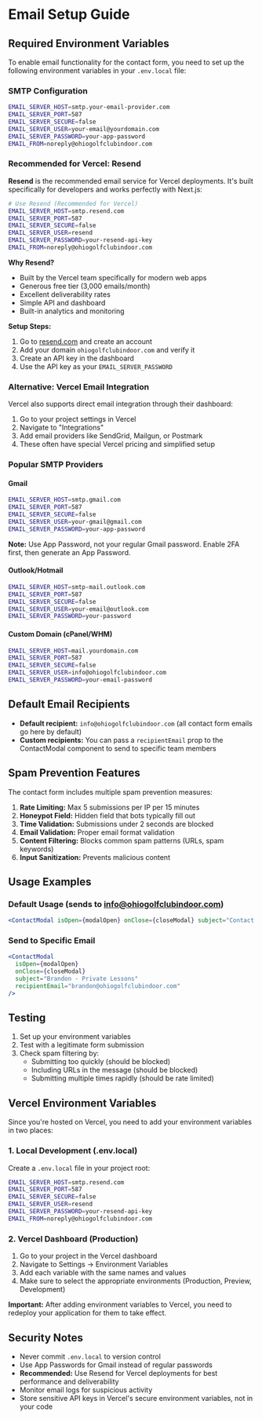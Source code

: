 # Email Setup Guide

## Required Environment Variables

To enable email functionality for the contact form, you need to set up the following environment variables in your `.env.local` file:

### SMTP Configuration

```bash
EMAIL_SERVER_HOST=smtp.your-email-provider.com
EMAIL_SERVER_PORT=587
EMAIL_SERVER_SECURE=false
EMAIL_SERVER_USER=your-email@yourdomain.com
EMAIL_SERVER_PASSWORD=your-app-password
EMAIL_FROM=noreply@ohiogolfclubindoor.com
```

### Recommended for Vercel: Resend

**Resend** is the recommended email service for Vercel deployments. It's built specifically for developers and works perfectly with Next.js:

```bash
# Use Resend (Recommended for Vercel)
EMAIL_SERVER_HOST=smtp.resend.com
EMAIL_SERVER_PORT=587
EMAIL_SERVER_SECURE=false
EMAIL_SERVER_USER=resend
EMAIL_SERVER_PASSWORD=your-resend-api-key
EMAIL_FROM=noreply@ohiogolfclubindoor.com
```

**Why Resend?**

- Built by the Vercel team specifically for modern web apps
- Generous free tier (3,000 emails/month)
- Excellent deliverability rates
- Simple API and dashboard
- Built-in analytics and monitoring

**Setup Steps:**

1. Go to [resend.com](https://resend.com) and create an account
2. Add your domain `ohiogolfclubindoor.com` and verify it
3. Create an API key in the dashboard
4. Use the API key as your `EMAIL_SERVER_PASSWORD`

### Alternative: Vercel Email Integration

Vercel also supports direct email integration through their dashboard:

1. Go to your project settings in Vercel
2. Navigate to "Integrations"
3. Add email providers like SendGrid, Mailgun, or Postmark
4. These often have special Vercel pricing and simplified setup

### Popular SMTP Providers

#### Gmail

```bash
EMAIL_SERVER_HOST=smtp.gmail.com
EMAIL_SERVER_PORT=587
EMAIL_SERVER_SECURE=false
EMAIL_SERVER_USER=your-gmail@gmail.com
EMAIL_SERVER_PASSWORD=your-app-password
```

**Note:** Use App Password, not your regular Gmail password. Enable 2FA first, then generate an App Password.

#### Outlook/Hotmail

```bash
EMAIL_SERVER_HOST=smtp-mail.outlook.com
EMAIL_SERVER_PORT=587
EMAIL_SERVER_SECURE=false
EMAIL_SERVER_USER=your-email@outlook.com
EMAIL_SERVER_PASSWORD=your-password
```

#### Custom Domain (cPanel/WHM)

```bash
EMAIL_SERVER_HOST=mail.yourdomain.com
EMAIL_SERVER_PORT=587
EMAIL_SERVER_SECURE=false
EMAIL_SERVER_USER=info@ohiogolfclubindoor.com
EMAIL_SERVER_PASSWORD=your-email-password
```

## Default Email Recipients

- **Default recipient:** `info@ohiogolfclubindoor.com` (all contact form emails go here by default)
- **Custom recipients:** You can pass a `recipientEmail` prop to the ContactModal component to send to specific team members

## Spam Prevention Features

The contact form includes multiple spam prevention measures:

1. **Rate Limiting:** Max 5 submissions per IP per 15 minutes
2. **Honeypot Field:** Hidden field that bots typically fill out
3. **Time Validation:** Submissions under 2 seconds are blocked
4. **Email Validation:** Proper email format validation
5. **Content Filtering:** Blocks common spam patterns (URLs, spam keywords)
6. **Input Sanitization:** Prevents malicious content

## Usage Examples

### Default Usage (sends to info@ohiogolfclubindoor.com)

```jsx
<ContactModal isOpen={modalOpen} onClose={closeModal} subject="Contact Us" />
```

### Send to Specific Email

```jsx
<ContactModal
  isOpen={modalOpen}
  onClose={closeModal}
  subject="Brandon - Private Lessons"
  recipientEmail="brandon@ohiogolfclubindoor.com"
/>
```

## Testing

1. Set up your environment variables
2. Test with a legitimate form submission
3. Check spam filtering by:
   - Submitting too quickly (should be blocked)
   - Including URLs in the message (should be blocked)
   - Submitting multiple times rapidly (should be rate limited)

## Vercel Environment Variables

Since you're hosted on Vercel, you need to add your environment variables in two places:

### 1. Local Development (.env.local)

Create a `.env.local` file in your project root:

```bash
EMAIL_SERVER_HOST=smtp.resend.com
EMAIL_SERVER_PORT=587
EMAIL_SERVER_SECURE=false
EMAIL_SERVER_USER=resend
EMAIL_SERVER_PASSWORD=your-resend-api-key
EMAIL_FROM=noreply@ohiogolfclubindoor.com
```

### 2. Vercel Dashboard (Production)

1. Go to your project in the Vercel dashboard
2. Navigate to Settings → Environment Variables
3. Add each variable with the same names and values
4. Make sure to select the appropriate environments (Production, Preview, Development)

**Important:** After adding environment variables to Vercel, you need to redeploy your application for them to take effect.

## Security Notes

- Never commit `.env.local` to version control
- Use App Passwords for Gmail instead of regular passwords
- **Recommended:** Use Resend for Vercel deployments for best performance and deliverability
- Monitor email logs for suspicious activity
- Store sensitive API keys in Vercel's secure environment variables, not in your code

